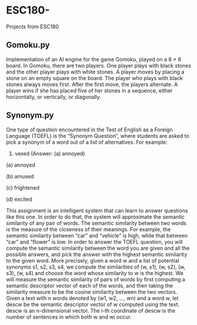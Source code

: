 # ESC180-
Projects from ESC180

## **Gomoku.py**
Implementation of an AI engine for the game Gomoku, played
on a 8 × 8 board. In Gomoku, there are two players. One player plays with black stones and the other
player plays with white stones. A player moves by placing a stone on an empty square on the board. The
player who plays with black stones always moves first. After the first move, the players alternate. A player
wins if she has placed five of her stones in a sequence, either horizontally, or vertically, or diagonally.

## **Synonym.py**

One type of question encountered in the Test of English as a Foreign Language (TOEFL) is the “Synonym
Question”, where students are asked to pick a synonym of a word out of a list of alternatives. For example:
1. vexed (Answer: (a) annoyed)

(a) annoyed

(b) amused

(c) frightened

(d) excited

This assignment is an intelligent system that can learn to answer questions like this one. In
order to do that, the system will approximate the semantic similarity of any pair of words. The semantic
similarity between two words is the measure of the closeness of their meanings. For example, the semantic
similarity between “car” and “vehicle” is high, while that between “car” and “flower” is low.
In order to answer the TOEFL question, you will compute the semantic similarity between the word
you are given and all the possible answers, and pick the answer with the highest semantic similarity to the
given word. More precisely, given a word w and a list of potential synonyms s1, s2, s3, s4, we compute the
similarities of (w, s1), (w, s2), (w, s3), (w, s4) and choose the word whose similarity to w is the highest.
We will measure the semantic similarity of pairs of words by first computing a semantic descriptor
vector of each of the words, and then taking the similarity measure to be the cosine similarity between
the two vectors.
Given a text with n words denoted by (w1, w2, ..., wn) and a word w, let descw be the semantic descriptor
vector of w computed using the text. descw is an n-dimensional vector. The i-th coordinate of descw is
the number of sentences in which both w and wi occur.

